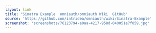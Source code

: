 ```yaml
---
layout: link
title: "Sinatra Example  omniauth/omniauth Wiki  GitHub"
source: 'https://github.com/intridea/omniauth/wiki/Sinatra-Example'
screenshot: 'screenshots/76123794-e0aa-4217-958d-040051e7f059.jpg'
---
```


